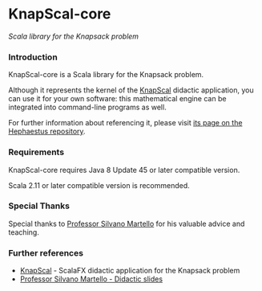 # KnapScal-core

*Scala library for the Knapsack problem*



### Introduction

KnapScal-core is a Scala library for the Knapsack problem.

Although it represents the kernel of the [KnapScal](https://github.com/giancosta86/KnapScal) didactic application, you can use it for your own software: this mathematical engine can be integrated into command-line programs as well.

For further information about referencing it, please visit [its page on the Hephaestus repository](https://bintray.com/giancosta86/Hephaestus/KnapScal-core).



### Requirements

KnapScal-core requires Java 8 Update 45 or later compatible version.

Scala 2.11 or later compatible version is recommended.



### Special Thanks

Special thanks to [Professor Silvano Martello](http://www.or.deis.unibo.it/staff_pages/martello/cvitae.html) for his valuable advice and teaching.



### Further references

* [KnapScal](https://github.com/giancosta86/KnapScal) - ScalaFX didactic application for the Knapsack problem
* [Professor Silvano Martello - Didactic slides](http://www.or.deis.unibo.it/staff_pages/martello/Slides_LM_new.html)
